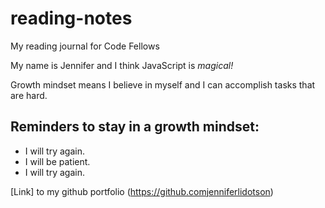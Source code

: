 # reading-notes
My reading journal for Code Fellows

My name is Jennifer and I think JavaScript is *magical!*

Growth mindset means I believe in myself and I can accomplish tasks that are hard.

## Reminders to stay in a growth mindset:

- I will try again.
- I will be patient.
- I will try again.

[Link] to my github portfolio (https://github.comjenniferlidotson)
